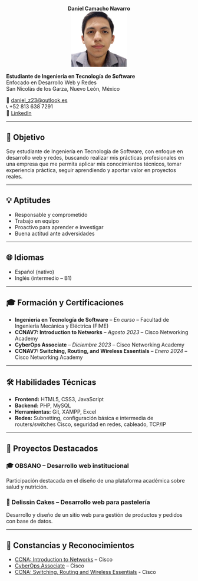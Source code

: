 

<p align="center">
<span stlye="font-size: 1.5em;"><strong>Daniel Camacho Navarro</strong></span><br>
  <img src="img/daniel.png" alt="Foto de Daniel" width="150">
</p>

**Estudiante de Ingeniería en Tecnología de Software**  
Enfocado en Desarrollo Web y Redes  
San Nicolás de los Garza, Nuevo León, México  

📧 [daniel_z23@outlook.es](mailto:daniel_z23@outlook.es)  
📞 +52 813 638 7291  
🔗 [LinkedIn](https://www.linkedin.com/in/daniel-camacho-navarro-2a383b35a)

---

## 🎯 Objetivo

Soy estudiante de Ingeniería en Tecnología de Software, con enfoque en desarrollo web y redes, buscando realizar mis prácticas profesionales en una empresa que me permita aplicar mis conocimientos técnicos, tomar experiencia práctica, seguir aprendiendo y aportar valor en proyectos reales.

---

## 💡 Aptitudes

- Responsable y comprometido
- Trabajo en equipo
- Proactivo para aprender e investigar
- Buena actitud ante adversidades

---

## 🌐 Idiomas

- Español (nativo)
- Inglés (intermedio – B1)

---

## 🎓 Formación y Certificaciones

- **Ingeniería en Tecnología de Software** – *En curso* – Facultad de Ingeniería Mecánica y Eléctrica (FIME)
- **CCNAV7: Introduction to Networks** – *Agosto 2023* – Cisco Networking Academy
- **CyberOps Associate** – *Diciembre 2023* – Cisco Networking Academy
- **CCNAV7: Switching, Routing, and Wireless Essentials** – *Enero 2024* – Cisco Networking Academy

---

## 🛠️ Habilidades Técnicas

- **Frontend:** HTML5, CSS3, JavaScript  
- **Backend:** PHP, MySQL  
- **Herramientas:** Git, XAMPP, Excel  
- **Redes:** Subnetting, configuración básica e intermedia de routers/switches Cisco, seguridad en redes, cableado, TCP/IP

---

## 💼 Proyectos Destacados

### 🎓 OBSANO – Desarrollo web institucional
Participación destacada en el diseño de una plataforma académica sobre salud y nutrición.

### 🎂 Delissin Cakes – Desarrollo web para pastelería
Desarrollo y diseño de un sitio web para gestión de productos y pedidos con base de datos.

---

## 🏅 Constancias y Reconocimientos

- [CCNA: Introduction to Networks](constancias/ccna-introduction.pdf) – Cisco  
- [CyberOps Associate](constancias/cyberops.pdf) – Cisco
- [CCNA: Switching, Routing and Wireless Essentials](constancias/ccna-swrowlessentials.pdf) - Cisco
  
  
